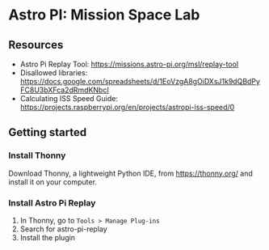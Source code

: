 # Astro PI: Mission Space Lab

## Resources

- Astro Pi Replay Tool: https://missions.astro-pi.org/msl/replay-tool
- Disallowed libraries: https://docs.google.com/spreadsheets/d/1EoVzgA8gOiDXsJ1k9dQBdPyFC8U3bXFca2dRmdKNbcI
- Calculating ISS Speed Guide: https://projects.raspberrypi.org/en/projects/astropi-iss-speed/0

## Getting started

### Install Thonny

Download Thonny, a lightweight Python IDE, from https://thonny.org/ and install it on your computer.

### Install Astro Pi Replay

1. In Thonny, go to `Tools > Manage Plug-ins`
2. Search for astro-pi-replay
3. Install the plugin
